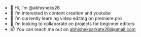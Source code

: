 - 👋 Hi, I’m @abhisheks26
- 👀 I’m interested in content creation and youtube
- 🌱 I’m currently learning video editing on premiere pro
- 💞️ I’m looking to collaborate on projects for beginner editors
- 📫 You can reach me out on abhisheksarkate26@gmail.com

<!---
abhisheks26/abhisheks26 is a ✨ special ✨ repository because its `README.md` (this file) appears on your GitHub profile.
You can click the Preview link to take a look at your changes.
--->
